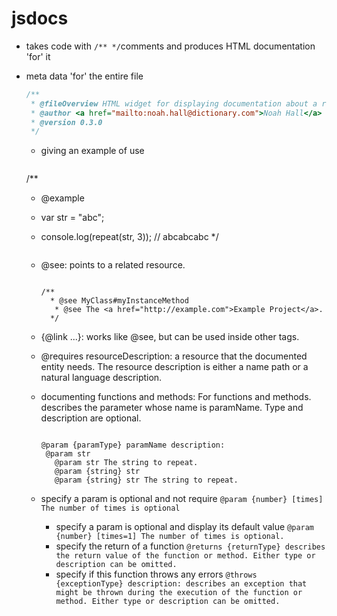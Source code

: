 # jsdocs

- takes code with `/** */`comments and produces HTML documentation 'for' it
- meta data 'for' the entire file

  ```js
  /**
   * @fileOverview HTML widget for displaying documentation about a reusable react component.
   * @author <a href="mailto:noah.hall@dictionary.com">Noah Hall</a>
   * @version 0.3.0
   */
  ```

  - giving an example of use

    ```

    ```

  /\*\*

  - @example
  - var str = "abc";
  - console.log(repeat(str, 3)); // abcabcabc
    \*/

    ```

    ```

  - @see: points to a related resource.

    ```

    /**
      * @see MyClass#myInstanceMethod
       * @see The <a href="http://example.com">Example Project</a>.
      */

    ```

  - {@link ...}: works like @see, but can be used inside other tags.
  - @requires resourceDescription: a resource that the documented entity needs. The resource description is either a name path or a natural language description.
  - documenting functions and methods: For functions and methods. describes the parameter whose name is paramName. Type and description are optional.

    ```

    @param {paramType} paramName description:
     @param str
       @param str The string to repeat.
       @param {string} str
       @param {string} str The string to repeat.

    ```

  - specify a param is optional and not require
    `@param {number} [times] The number of times is optional`
    - specify a param is optional and display its default value
      `@param {number} [times=1] The number of times is optional.`
    - specify the return of a function
      `@returns {returnType} describes the return value of the function or method. Either type or description can be omitted.`
    - specify if this function throws any errors
      `@throws {exceptionType} description: describes an exception that might be thrown during the execution of the function or method. Either type or description can be omitted.`
